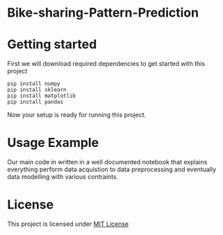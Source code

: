 # Bike-sharing-Pattern-Prediction
# Getting started
First we will download required dependencies to get started with this project
```
pip install numpy
pip install sklearn
pip install matplotlib
pip install pandas
```
Now your setup is ready for running this project.
# Usage Example
Our main code in written in a well documented notebook that explains everything perform data acquistion to data preprocessing and eventually data modelling with various contraints.

# License
This project is licensed under [MIT License]('https://choosealicense.com/licenses/mit/')
